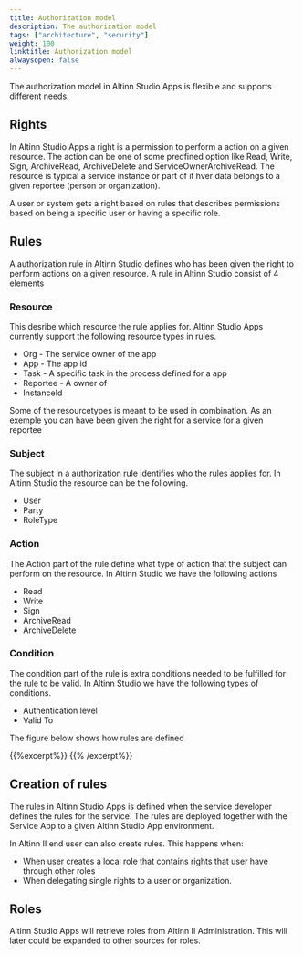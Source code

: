 ```yaml
---
title: Authorization model
description: The authorization model 
tags: ["architecture", "security"]
weight: 100
linktitle: Authorization model
alwaysopen: false
---
```

The authorization model in Altinn Studio Apps is flexible and supports different needs. 

## Rights
In Altinn Studio Apps a right is a permission to perform a action on a given resource. 
The action can be one of some predfined option like Read, Write, Sign, ArchiveRead, ArchiveDelete and ServiceOwnerArchiveRead.
The resource is typical a service instance or part of it hver data belongs to a given reportee (person or organization).

A user or system gets a right based on rules that describes permissions based on being a specific user or having a specific role.

## Rules
A authorization rule in Altinn Studio defines who has been given the right to perform actions on a given resource.
A rule in Altinn Studio consist of 4 elements

### Resource
This desribe which resource the rule applies for. Altinn Studio Apps currently support the following resource types in rules.

- Org - The service owner of the app
- App - The app id
- Task - A specific task in the process defined for a app
- Reportee - A owner of 
- InstanceId

Some of the resourcetypes is meant to be used in combination. As an exemple you can have been given the right for a service for a given reportee

### Subject
The subject in a authorization rule identifies who the rules applies for. In Altinn Studio the resource can be the following.

- User
- Party
- RoleType

### Action
The Action part of the rule define what type of action that the subject can perform on the resource.
In Altinn Studio we have the following actions

- Read
- Write
- Sign
- ArchiveRead
- ArchiveDelete

### Condition
The condition part of the rule is extra conditions needed to be fulfilled for the rule to be valid. In Altinn Studio
we have the following types of conditions.

- Authentication level
- Valid To

The figure below shows how rules are defined

{{%excerpt%}}
<object data="/architecture/security/authorization/Altinn_Studio_Authorization_Architecture_Rule.svg" type="image/svg+xml" style="width: 100%;"></object>
{{% /excerpt%}}

## Creation of rules
The rules in Altinn Studio Apps is defined when the service developer defines the rules for the service. 
The rules are deployed together with the Service App to a given Altinn Studio App environment.

In Altinn II end user can also create rules. This happens when:
- When user creates a local role that contains rights that user have through other roles
- When delegating single rights to a user or organization.

## Roles
Altinn Studio Apps will retrieve roles from Altinn II Administration. This will later could be expanded to other sources for roles. 

















